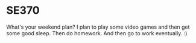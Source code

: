 # SE370

What's your weekend plan?
I plan to play some video games and then get some good sleep. Then do homework. And then go to work eventually. :)
